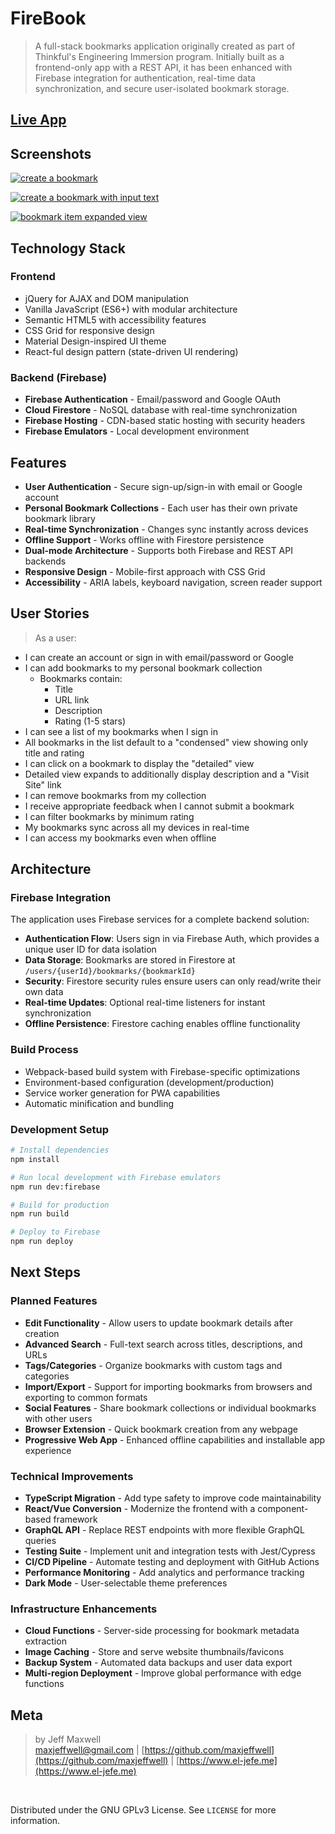 # FireBook

> A full-stack bookmarks application originally created as part of Thinkful's Engineering Immersion program. Initially built as a frontend-only app with a REST API, it has been enhanced with Firebase integration for authentication, real-time data synchronization, and secure user-isolated bookmark storage.

## [Live App](https://marmoset-c2870.firebaseapp.com)

## Screenshots

[![create a bookmark](https://i.gyazo.com/3ddb4f574a8cea412bb190ecd5ebfcdd.png)](https://gyazo.com/3ddb4f574a8cea412bb190ecd5ebfcdd)

[![create a bookmark with input text](https://i.gyazo.com/d84d9d0e3c66c6a01f3005a9b2f98381.png)](https://gyazo.com/d84d9d0e3c66c6a01f3005a9b2f98381)

[![bookmark item expanded view](https://i.gyazo.com/4a30da6a5ba458ce8f3a30ee641b32a6.png)](https://gyazo.com/4a30da6a5ba458ce8f3a30ee641b32a6)

## Technology Stack

### Frontend
* jQuery for AJAX and DOM manipulation
* Vanilla JavaScript (ES6+) with modular architecture
* Semantic HTML5 with accessibility features
* CSS Grid for responsive design
* Material Design-inspired UI theme
* React-ful design pattern (state-driven UI rendering)

### Backend (Firebase)
* **Firebase Authentication** - Email/password and Google OAuth
* **Cloud Firestore** - NoSQL database with real-time synchronization
* **Firebase Hosting** - CDN-based static hosting with security headers
* **Firebase Emulators** - Local development environment

## Features

* **User Authentication** - Secure sign-up/sign-in with email or Google account
* **Personal Bookmark Collections** - Each user has their own private bookmark library
* **Real-time Synchronization** - Changes sync instantly across devices
* **Offline Support** - Works offline with Firestore persistence
* **Dual-mode Architecture** - Supports both Firebase and REST API backends
* **Responsive Design** - Mobile-first approach with CSS Grid
* **Accessibility** - ARIA labels, keyboard navigation, screen reader support

## User Stories

> As a user:

* I can create an account or sign in with email/password or Google
* I can add bookmarks to my personal bookmark collection
  * Bookmarks contain:
    * Title
    * URL link
    * Description
    * Rating (1-5 stars)
* I can see a list of my bookmarks when I sign in
* All bookmarks in the list default to a "condensed" view showing only title and rating
* I can click on a bookmark to display the "detailed" view
* Detailed view expands to additionally display description and a "Visit Site" link
* I can remove bookmarks from my collection
* I receive appropriate feedback when I cannot submit a bookmark
* I can filter bookmarks by minimum rating
* My bookmarks sync across all my devices in real-time
* I can access my bookmarks even when offline

## Architecture

### Firebase Integration
The application uses Firebase services for a complete backend solution:

* **Authentication Flow**: Users sign in via Firebase Auth, which provides a unique user ID for data isolation
* **Data Storage**: Bookmarks are stored in Firestore at `/users/{userId}/bookmarks/{bookmarkId}`
* **Security**: Firestore security rules ensure users can only read/write their own data
* **Real-time Updates**: Optional real-time listeners for instant synchronization
* **Offline Persistence**: Firestore caching enables offline functionality

### Build Process
* Webpack-based build system with Firebase-specific optimizations
* Environment-based configuration (development/production)
* Service worker generation for PWA capabilities
* Automatic minification and bundling

### Development Setup
```bash
# Install dependencies
npm install

# Run local development with Firebase emulators
npm run dev:firebase

# Build for production
npm run build

# Deploy to Firebase
npm run deploy
```

## Next Steps

### Planned Features
* **Edit Functionality** - Allow users to update bookmark details after creation
* **Advanced Search** - Full-text search across titles, descriptions, and URLs
* **Tags/Categories** - Organize bookmarks with custom tags and categories
* **Import/Export** - Support for importing bookmarks from browsers and exporting to common formats
* **Social Features** - Share bookmark collections or individual bookmarks with other users
* **Browser Extension** - Quick bookmark creation from any webpage
* **Progressive Web App** - Enhanced offline capabilities and installable app experience

### Technical Improvements
* **TypeScript Migration** - Add type safety to improve code maintainability
* **React/Vue Conversion** - Modernize the frontend with a component-based framework
* **GraphQL API** - Replace REST endpoints with more flexible GraphQL queries
* **Testing Suite** - Implement unit and integration tests with Jest/Cypress
* **CI/CD Pipeline** - Automate testing and deployment with GitHub Actions
* **Performance Monitoring** - Add analytics and performance tracking
* **Dark Mode** - User-selectable theme preferences

### Infrastructure Enhancements
* **Cloud Functions** - Server-side processing for bookmark metadata extraction
* **Image Caching** - Store and serve website thumbnails/favicons
* **Backup System** - Automated data backups and user data export
* **Multi-region Deployment** - Improve global performance with edge functions

## Meta
>by Jeff Maxwell <br>[maxjeffwell@gmail.com](mailto:maxjeffwell@gmail.com) |
[https://github.com/maxjeffwell](https://github.com/maxjeffwell) | [https://www.el-jefe.me](https://www.el-jefe.me)
</br>

Distributed under the GNU GPLv3 License.
    See ``LICENSE`` for more information.

